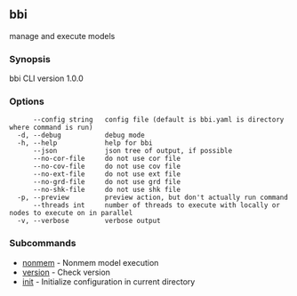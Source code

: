 ## bbi

manage and execute models

### Synopsis

bbi CLI version 1.0.0

### Options

```
      --config string   config file (default is bbi.yaml is directory where command is run)
  -d, --debug           debug mode
  -h, --help            help for bbi
      --json            json tree of output, if possible
      --no-cor-file     do not use cor file
      --no-cov-file     do not use cov file
      --no-ext-file     do not use ext file
      --no-grd-file     do not use grd file
      --no-shk-file     do not use shk file
  -p, --preview         preview action, but don't actually run command
      --threads int     number of threads to execute with locally or nodes to execute on in parallel
  -v, --verbose         verbose output
```

### Subcommands
* [nonmem](nonmem/nonmem.md) - Nonmem model execution
* [version](bbi_version.md) - Check version
* [init](init.md) - Initialize configuration in current directory


